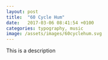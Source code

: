 ```yaml
---
layout: post
title:  "60 Cycle Hum"
date:   2017-03-06 08:41:54 +0100
categories: typography, music
image: /assets/images/60cyclehum.svg
---
```

This is a description
